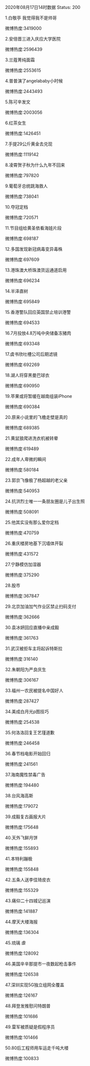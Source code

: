 2020年08月17日14时数据
Status: 200

1.白敬亭 我觉得我不是帅哥

微博热度:3419000

2.安倍晋三进入庆应大学医院

微博热度:2596439

3.兰蔻菁纯面霜

微博热度:2553615

4.普普演了angelababy小时候

微博热度:2443493

5.陈可辛发文

微博热度:2003056

6.红茶女生

微博热度:1426451

7.手提29公斤黄金去兑现

微博热度:1119142

8.凌霄贺子秋为什么九年不回来

微博热度:797820

9.葡萄牙总统跳海救人

微博热度:738041

10.夺冠定档

微博热度:720571

11.节目组给黄圣依看海娃片段

微博热度:698187

12.多国发现新冠病毒变异毒株

微博热度:697609

13.港珠澳大桥珠澳货运通道启用

微博热度:696234

14.半泽直树

微博热度:695849

15.香港警队回应英国禁止培训港警

微博热度:694533

16.7月投放4.8万吨中央储备冻猪肉

微博热度:693348

17.虞书欣吐槽公司后期滤镜

微博热度:692269

18.湖人将穿黑曼巴球衣

微博热度:690950

19.苹果或将暂缓在越南组装iPhone

微博热度:690384

20.原来小说里的飞檐走壁是真的

微博热度:689385

21.黄鼠狼爬进洗衣机被转晕

微博热度:619489

22.成年人卑微的瞬间

微博热度:580184

23.郭京飞像极了杨超越的老父亲

微博热度:540953

24.抗洪烈士唯一一条朋友圈是儿子出生照

微博热度:508091

25.他其实没有那么爱你定档

微博热度:470759

26.重庆楼房地基下沉墙体开裂

微博热度:431572

27.宁静模仿加湿器

微博热度:375290

28.股市

微博热度:367847

29.北京加油加气作业区禁止扫码支付

微博热度:362666

30.袁冰妍回应直播中亲成毅

微博热度:361763

31.武汉被拒车主将起诉特斯拉

微博热度:316140

32.朱朝阳为严良庆生

微博热度:306167

33.福州一农民被提名中国好人

微博热度:287427

34.美成白月光p图技巧

微博热度:254538

35.何洛洛回复王艺瑾道歉

微博热度:246458

36.春节档电影开始回归

微博热度:241561

37.海南魔性禁毒广告

微博热度:194480

38.台风海高斯

微博热度:179072

39.成毅复古画报大片

微博热度:175648

40.天外飞鲜月饼

微博热度:155893

41.本特利蹦极

微博热度:155848

42.五条人送李佳琦皮衣

微博热度:155329

43.痛仰二十四城记巡演

微博热度:141887

44.摩天大楼海报

微博热度:136304

45.琉璃 虐

微博热度:128092

46.美国辛辛那提市一夜数起枪击事件

微博热度:126538

47.深圳实现5G独立组网全覆盖

微博热度:126167

48.拜登发推慰问特朗普

微博热度:101686

49.雷军被质疑是假程序员

微博热度:101466

50.80后工程师用车运走千吨大楼

微博热度:100833

